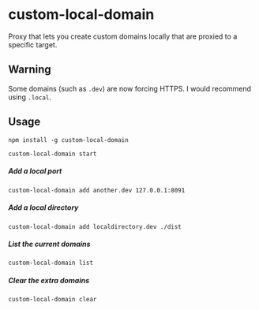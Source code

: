 # custom-local-domain

Proxy that lets you create custom domains locally that are proxied to a specific target.


## Warning

Some domains (such as `.dev`) are now forcing HTTPS. I would recommend using `.local`.

## Usage
```
npm install -g custom-local-domain

custom-local-domain start
```

##### Add a local port
```
custom-local-domain add another.dev 127.0.0.1:8091
```

##### Add a local directory
```
custom-local-domain add localdirectory.dev ./dist
```

##### List the current domains
```
custom-local-domain list
```

##### Clear the extra domains
```
custom-local-domain clear
```

